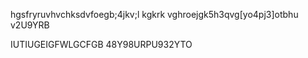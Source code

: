 hgsfryruvhvchksdvfoegb;4jkv;l kgkrk vghroejgk5h3qvg[yo4pj3]otbhu v2U9YRB

<!---
saravanan2003d/saravanan2003d is a ✨ special ✨ repository because its `README.md` (this file) appears on your GitHub profile.
You can click the Preview link to take a look at your changes.
--->
IUTIUGEIGFWLGCFGB 48Y98URPU932YTO 

